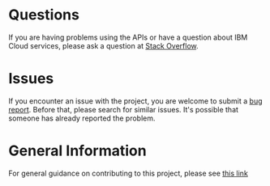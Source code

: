 # Questions
If you are having problems using the APIs or have a question about IBM Cloud services,
please ask a question at
[Stack Overflow](http://stackoverflow.com/questions/ask?tags=ibm-cloud).

# Issues
If you encounter an issue with the project, you are welcome to submit a
[bug report](https://github.ibm.com/wdp-gov/data-product-python-sdk/issues).
Before that, please search for similar issues. It's possible that someone has already reported the problem.

# General Information
For general guidance on contributing to this project, please see
[this link](https://github.com/IBM/ibm-cloud-sdk-common/blob/main/CONTRIBUTING_python.md)
